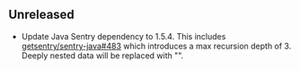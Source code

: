 ## Unreleased

* Update Java Sentry dependency to 1.5.4. This includes [getsentry/sentry-java#483](https://github.com/getsentry/sentry-java/pull/483) which introduces a max recursion depth of 3. Deeply nested data will be replaced with "<recursion limit hit>".
